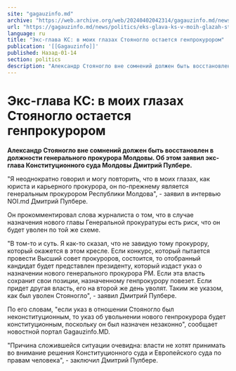 ```yaml
---
site: "gagauzinfo.md"
archive: "https://web.archive.org/web/20240402042314/gagauzinfo.md/news/politics/eks-glava-ks-v-moih-glazah-stoyanoglo-ostaetsya-genprokurorom"
url: "https://gagauzinfo.md/news/politics/eks-glava-ks-v-moih-glazah-stoyanoglo-ostaetsya-genprokurorom"
language: ru
title: "Экс-глава КС: в моих глазах Стояногло остается генпрокурором"
publication: '[[Gagauzinfo]]'
published: Назад-01-14
section: politics
description: "Александр Стояногло вне сомнений должен быть восстановлен в должности генерального прокурора Молдовы. Об этом заявил экс-глава Конституционного суда Молдовы Дмитрий Пулбере."
---
```


# Экс-глава КС: в моих глазах Стояногло остается генпрокурором

**Александр Стояногло вне сомнений должен быть восстановлен в должности генерального прокурора Молдовы. Об этом заявил экс-глава Конституционного суда Молдовы Дмитрий Пулбере.**

"Я неоднократно говорил и могу повторить, что в моих глазах, как юриста и карьерного прокурора, он по-прежнему является генеральным прокурором Республики Молдова", - заявил в интервью NOI.md Дмитрий Пулбере.

Он прокомментировал слова журналиста о том, что в случае назначения нового главы Генеральной прокуратуры есть риск, что он будет уволен по той же схеме.

"В том-то и суть. Я как-то сказал, что не завидую тому прокурору, который окажется в этом кресле. Если конкурс, который пытается провести Высший совет прокуроров, состоится, то отобранный кандидат будет представлен президенту, который издаст указ о назначении нового генерального прокурора РМ. Если эта власть сохранит свои позиции, назначенному генпрокурору повезет. Если придет другая власть, его на второй же день уволят. Таким же указом, как был уволен Стояногло", - заявил Дмитрий Пулбере.

По его словам, "если указ в отношении Стояногло был неконституционным, то указ об увольнении нового генпрокурора будет конституционным, поскольку он был назначен незаконно", сообщает новостной портал Gagauzinfo.MD.

"Причина сложившейся ситуации очевидна: власти не хотят принимать во внимание решения Конституционного суда и Европейского суда по правам человека", - заключил Дмитрий Пулбере.